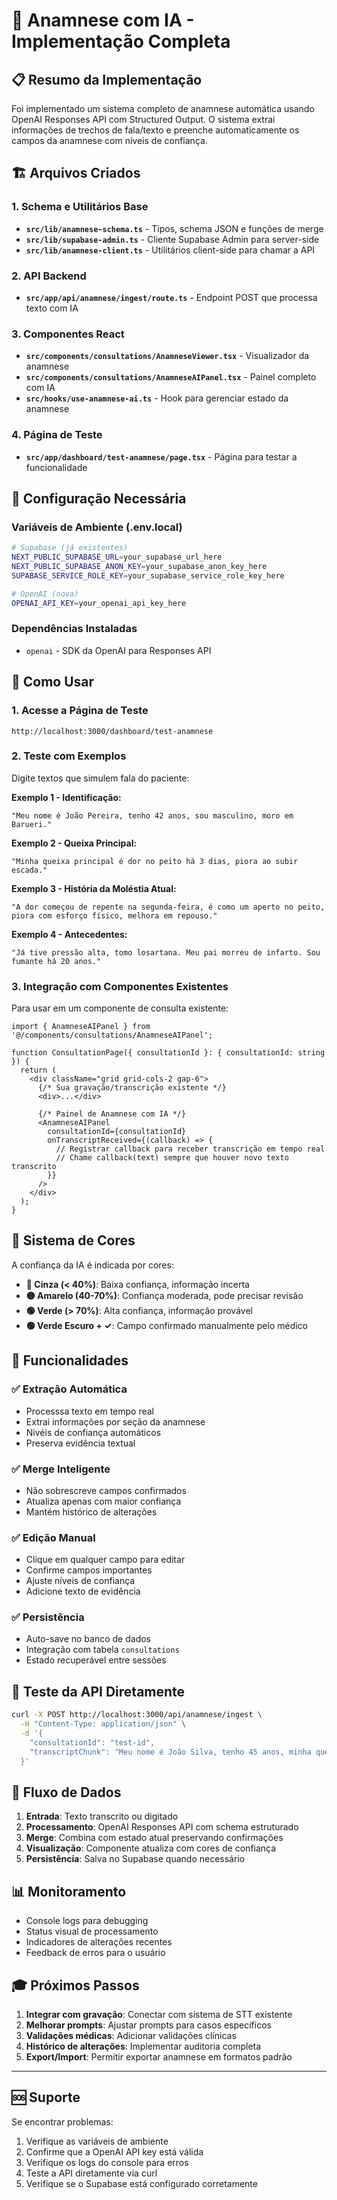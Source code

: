# 🧠 Anamnese com IA - Implementação Completa

## 📋 Resumo da Implementação

Foi implementado um sistema completo de anamnese automática usando OpenAI Responses API com Structured Output. O sistema extrai informações de trechos de fala/texto e preenche automaticamente os campos da anamnese com níveis de confiança.

## 🏗️ Arquivos Criados

### 1. Schema e Utilitários Base
- **`src/lib/anamnese-schema.ts`** - Tipos, schema JSON e funções de merge
- **`src/lib/supabase-admin.ts`** - Cliente Supabase Admin para server-side
- **`src/lib/anamnese-client.ts`** - Utilitários client-side para chamar a API

### 2. API Backend
- **`src/app/api/anamnese/ingest/route.ts`** - Endpoint POST que processa texto com IA

### 3. Componentes React
- **`src/components/consultations/AnamneseViewer.tsx`** - Visualizador da anamnese
- **`src/components/consultations/AnamneseAIPanel.tsx`** - Painel completo com IA
- **`src/hooks/use-anamnese-ai.ts`** - Hook para gerenciar estado da anamnese

### 4. Página de Teste
- **`src/app/dashboard/test-anamnese/page.tsx`** - Página para testar a funcionalidade

## 🔧 Configuração Necessária

### Variáveis de Ambiente (.env.local)
```bash
# Supabase (já existentes)
NEXT_PUBLIC_SUPABASE_URL=your_supabase_url_here
NEXT_PUBLIC_SUPABASE_ANON_KEY=your_supabase_anon_key_here
SUPABASE_SERVICE_ROLE_KEY=your_supabase_service_role_key_here

# OpenAI (nova)
OPENAI_API_KEY=your_openai_api_key_here
```

### Dependências Instaladas
- `openai` - SDK da OpenAI para Responses API

## 🎯 Como Usar

### 1. Acesse a Página de Teste
```
http://localhost:3000/dashboard/test-anamnese
```

### 2. Teste com Exemplos
Digite textos que simulem fala do paciente:

**Exemplo 1 - Identificação:**
```
"Meu nome é João Pereira, tenho 42 anos, sou masculino, moro em Barueri."
```

**Exemplo 2 - Queixa Principal:**
```
"Minha queixa principal é dor no peito há 3 dias, piora ao subir escada."
```

**Exemplo 3 - História da Moléstia Atual:**
```
"A dor começou de repente na segunda-feira, é como um aperto no peito, piora com esforço físico, melhora em repouso."
```

**Exemplo 4 - Antecedentes:**
```
"Já tive pressão alta, tomo losartana. Meu pai morreu de infarto. Sou fumante há 20 anos."
```

### 3. Integração com Componentes Existentes

Para usar em um componente de consulta existente:

```tsx
import { AnamneseAIPanel } from '@/components/consultations/AnamneseAIPanel';

function ConsultationPage({ consultationId }: { consultationId: string }) {
  return (
    <div className="grid grid-cols-2 gap-6">
      {/* Sua gravação/transcrição existente */}
      <div>...</div>
      
      {/* Painel de Anamnese com IA */}
      <AnamneseAIPanel 
        consultationId={consultationId}
        onTranscriptReceived={(callback) => {
          // Registrar callback para receber transcrição em tempo real
          // Chame callback(text) sempre que houver novo texto transcrito
        }}
      />
    </div>
  );
}
```

## 🎨 Sistema de Cores

A confiança da IA é indicada por cores:

- **🔴 Cinza (< 40%)**: Baixa confiança, informação incerta
- **🟡 Amarelo (40-70%)**: Confiança moderada, pode precisar revisão
- **🟢 Verde (> 70%)**: Alta confiança, informação provável
- **🟢 Verde Escuro + ✓**: Campo confirmado manualmente pelo médico

## 🚀 Funcionalidades

### ✅ Extração Automática
- Processsa texto em tempo real
- Extrai informações por seção da anamnese
- Nivéis de confiança automáticos
- Preserva evidência textual

### ✅ Merge Inteligente
- Não sobrescreve campos confirmados
- Atualiza apenas com maior confiança
- Mantém histórico de alterações

### ✅ Edição Manual
- Clique em qualquer campo para editar
- Confirme campos importantes
- Ajuste níveis de confiança
- Adicione texto de evidência

### ✅ Persistência
- Auto-save no banco de dados
- Integração com tabela `consultations`
- Estado recuperável entre sessões

## 🧪 Teste da API Diretamente

```bash
curl -X POST http://localhost:3000/api/anamnese/ingest \
  -H "Content-Type: application/json" \
  -d '{
    "consultationId": "test-id",
    "transcriptChunk": "Meu nome é João Silva, tenho 45 anos, minha queixa é dor de cabeça há 2 semanas"
  }'
```

## 🔄 Fluxo de Dados

1. **Entrada**: Texto transcrito ou digitado
2. **Processamento**: OpenAI Responses API com schema estruturado
3. **Merge**: Combina com estado atual preservando confirmações
4. **Visualização**: Componente atualiza com cores de confiança
5. **Persistência**: Salva no Supabase quando necessário

## 📊 Monitoramento

- Console logs para debugging
- Status visual de processamento
- Indicadores de alterações recentes
- Feedback de erros para o usuário

## 🎓 Próximos Passos

1. **Integrar com gravação**: Conectar com sistema de STT existente
2. **Melhorar prompts**: Ajustar prompts para casos específicos
3. **Validações médicas**: Adicionar validações clínicas
4. **Histórico de alterações**: Implementar auditoria completa
5. **Export/Import**: Permitir exportar anamnese em formatos padrão

---

## 🆘 Suporte

Se encontrar problemas:

1. Verifique as variáveis de ambiente
2. Confirme que a OpenAI API key está válida
3. Verifique os logs do console para erros
4. Teste a API diretamente via curl
5. Verifique se o Supabase está configurado corretamente














